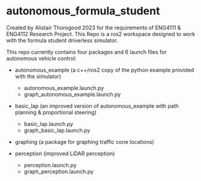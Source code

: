 # autonomous_formula_student
Created by Alistair Thorogood 2023 for the requirements of ENG4111 & ENG4112 Research Project.
This Repo is a ros2 workspace designed to work with the formula student driverless simulator.

This repo currently contains four packages and 6 launch files for autonomous vehicle control:

 - autonomous_example (a c++/ros2 copy of the python example provided with the simulator)
	- autonomous_example.launch.py
	- graph_autonomous_example.launch.py
	
 - basic_lap (an improved version of autonomous_example with path planning & proportional steering)
 	- basic_lap.launch.py
 	- graph_basic_lap.launch.py
 	
 - graphing (a package for graphing traffic cone locations)
 
 - perception (improved LiDAR perception)
 	- perception.launch.py
 	- graph_perception.launch.py

 
